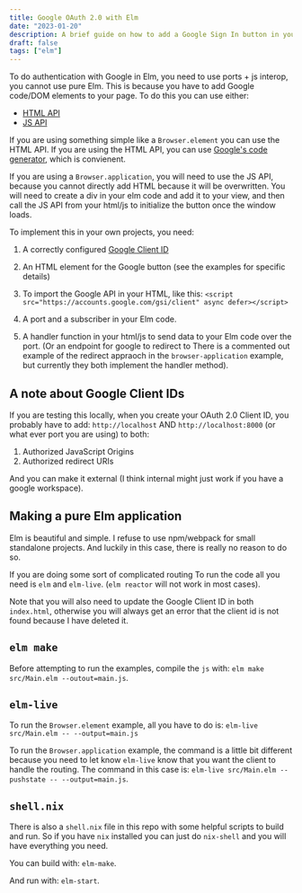 ```yaml
---
title: Google OAuth 2.0 with Elm
date: "2023-01-20"
description: A brief guide on how to add a Google Sign In button in your Elm application
draft: false
tags: ["elm"]
---
```



To do authentication with Google in Elm, you need to use ports + js interop, you cannot use pure Elm. 
This is because you have to add Google code/DOM elements to your page. 
To do this you can use either:

- [HTML API](https://developers.google.com/identity/gsi/web/reference/html-reference) 
- [JS API](https://developers.google.com/identity/gsi/web/reference/js-reference)


If you are using something simple like a `Browser.element` you can use the HTML API. 
If you are using the HTML API, you can use [Google's code generator](https://developers.google.com/identity/gsi/web/tools/configurator), which is convienent.

If you are using a `Browser.application`, you will need to use the JS API, because you cannot directly add HTML because it will be overwritten. 
You will need to create a div in your elm code and add it to your view, and then call the JS API from your html/js to initialize the button once the window loads.


To implement this in your own projects, you need:

1. A correctly configured [Google Client ID](https://support.google.com/cloud/answer/6158849)

2. An HTML element for the Google button (see the examples for specific details)

3. To import the Google API in your HTML, like this: `<script src="https://accounts.google.com/gsi/client" async defer></script>`

4. A port and a subscriber in your Elm code.

5. A handler function in your html/js to send data to your Elm code over the port. (Or an endpoint for google to redirect to
There is a commented out example of the redirect appraoch in the `browser-application` example, but currently they both implement the handler method).

## A note about Google Client IDs

If you are testing this locally, when you create your OAuth 2.0 Client ID, you probably have to add:
`http://localhost` AND `http://localhost:8000`
(or what ever port you are using) to both:

1. Authorized JavaScript Origins
2. Authorized redirect URIs

And you can make it external (I think internal might just work if you have a google workspace). 


## Making a pure Elm application

Elm is beautiful and simple. I refuse to use npm/webpack for small standalone projects.
And luckily in this case, there is really no reason to do so.

If you are doing some sort of complicated routing
To run the code all you need is `elm` and `elm-live`. (`elm reactor` will not work in most cases).

Note that you will also need to update the Google Client ID in both `index.html`, otherwise you will always get an error that the client id is not found because I have deleted it.

## **`elm make`**
Before attempting to run the examples, compile the `js` with: `elm make src/Main.elm --outout=main.js`.

## **`elm-live`**
To run the `Browser.element` example, all you have to do is: `elm-live src/Main.elm -- --output=main.js`

To run the `Browser.application` example, the command is a little bit different because you need to let know `elm-live` know that you want the client to handle the routing. The command in this case is: `elm-live src/Main.elm --pushstate -- --output=main.js`.

## **`shell.nix`**
There is also a `shell.nix` file in this repo with some helpful scripts to build and run. So if you have `nix` installed you can just do `nix-shell` and you will have everything you need. 

You can build with: `elm-make`.

And run with: `elm-start`.


